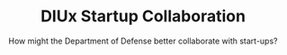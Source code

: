 ---
id: diux-startups
layout: projects
agency: "DIUx"
title: "DIUx Startup Collaboration"
cover_art: "DIUX_Small_Hero.jpg"
subtitle: "How might the Department of Defense better collaborate with start-ups?"

impact_heading: "Helping the Defense Innovation Unit Experimental bridge the gap between the Department of Defense and the tech community to better access innovative and emerging technologies to solve critical national security challenges"

description: "<p>As an Office of the Secretary of Defense (OSD) organization, DIUx solves critical DoD technical challenges by leveraging commercial technology and/or methodologies.  The focus is on working with non-traditional companies (i.e., start-ups) who traditionally do not work with the DoD and/or see them as a customer.  DIUx leverages a unique mixture of military and tech experts to solve DoD customer problems while utilizing rapid acquisition vehicles as a means to an end - solving the problems.  These cross-functional and collaborative teams are comprised of military and civilians and can work together in ambiguous, bureaucratic environments.  Customers range from Services to COCOMS to SEAL teams.</p>
"

description_more: "<p>DIUx’s technical focus areas include: 1) Autonomy (drones, robotics, counter-drones--in the air and underwater); 2) Space (includes launch, analytics on satellite data, space situational awareness); 3) AI/ML (decision making, autonomy applications, automation of cyber); 4) Human Systems (wearables on soldiers that provide real-time biometrics, situational awareness in combat, etc.); and 5) IT (catch-all for cyber security, networking, agile software development, big data and analytics)</p>

<p>DIUx is looking for two Presidential Innovation Fellows to help bridge the gap between the DoD and the tech and innovation community. These individuals should have a understanding of technology within DIUx’s focus areas (AI/ML, autonomy, networking and security, etc.), experience running large programs in the commercial world, entrepreneurial backgrounds with success in founding and selling a tech start-up and/or tech policy experience.</p>"

project_url: https://www.diux.mil/

gallery:
  - { src: "logo.png", caption: "We're a fast-moving government entity that provides non-dilutive capital to companies to solve national defense problems.", alt: "DIUx Logo" }

tags:
    - Innovation
    - Open Government
    - Data
    - Healthcare

---